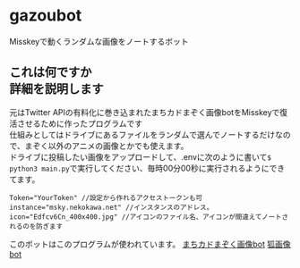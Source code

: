 # gazoubot
Misskeyで動くランダムな画像をノートするボット
## これは何ですか<br>詳細を説明します
元はTwitter APIの有料化に巻き込まれたまちカドまぞく画像botをMisskeyで復活させるために作ったプログラムです<br>
仕組みとしてはドライブにあるファイルをランダムで選んでノートするだけなので、まぞく以外のアニメの画像とかでも使えます。<br>
ドライブに投稿したい画像をアップロードして、.envに次のように書いて`$ python3 main.py`で実行してください、毎時00分00秒に実行されるようにできてます。
```
Token="YourToken" //設定から作れるアクセストークンも可
instance="msky.nekokawa.net" //インスタンスのアドレス。
icon="Edfcv6Cn_400x400.jpg" //アイコンのファイル名、アイコンが間違えてノートされるのを防ぎます
```
このボットはこのプログラムが使われています。
[まちカドまぞく画像bot](https://msky.nekokawa.net/@syamisyamibot)
[狐画像bot](https://msky.nekokawa.net/@FoxBot)